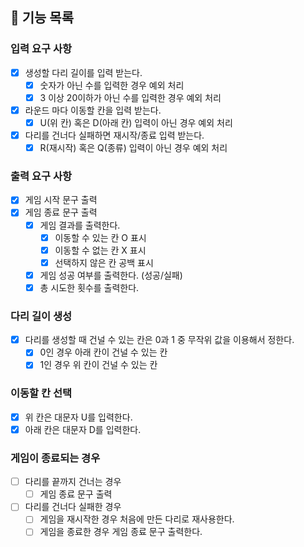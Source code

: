 ## 🚀 기능 목록 

### 입력 요구 사항
- [x] 생성할 다리 길이를 입력 받는다.
  - [x] 숫자가 아닌 수를 입력한 경우 예외 처리
  - [x] 3 이상 20이하가 아닌 수를 입력한 경우 예외 처리
- [x] 라운드 마다 이동할 칸을 입력 받는다.
  - [x] U(위 칸) 혹은 D(아래 칸) 입력이 아닌 경우 예외 처리
- [x] 다리를 건너다 실패하면 재시작/종료 입력 받는다.
  - [x] R(재시작) 혹은 Q(종류) 입력이 아닌 경우 예외 처리

### 출력 요구 사항
- [x] 게임 시작 문구 출력
- [x] 게임 종료 문구 출력
  - [x] 게임 결과를 출력한다.
    - [x] 이동할 수 있는 칸 O 표시
    - [x] 이동할 수 없는 칸 X 표시
    - [x] 선택하지 않은 칸 공백 표시
  - [x] 게임 성공 여부를 출력한다. (성공/실패)
  - [x] 총 시도한 횟수를 출력한다.

### 다리 길이 생성
- [x] 다리를 생성할 때 건널 수 있는 칸은 0과 1 중 무작위 값을 이용해서 정한다.
  - [x] 0인 경우 아래 칸이 건널 수 있는 칸
  - [x] 1인 경우 위 칸이 건널 수 있는 칸

### 이동할 칸 선택
- [x] 위 칸은 대문자 U를 입력한다.
- [x] 아래 칸은 대문자 D를 입력한다.

### 게임이 종료되는 경우
- [ ] 다리를 끝까지 건너는 경우
  - [ ] 게임 종료 문구 출력
- [ ] 다리를 건너다 실패한 경우
  - [ ] 게임을 재시작한 경우 처음에 만든 다리로 재사용한다.
  - [ ] 게임을 종료한 경우 게임 종료 문구 출력한다.